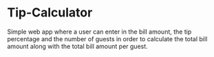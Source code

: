 # Tip-Calculator

Simple web app where a user can enter in the bill amount, the tip percentage and the number of guests in order to calculate the total bill amount along with the total bill amount per guest.
